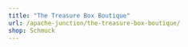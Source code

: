 ```yaml
---
title: "The Treasure Box Boutique"
url: /apache-junction/the-treasure-box-boutique/
shop: Schmuck
---
```

